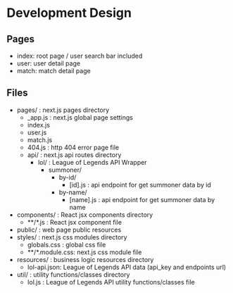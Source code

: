 # Development Design

## Pages
* index: root page / user search bar included
* user: user detail page
* match: match detail page

## Files
* pages/ : next.js pages directory
  * _app.js : next.js global page settings
  * index.js
  * user.js
  * match.js
  * 404.js : http 404 error page file
  * api/ : next.js api routes directory
    * lol/ : League of Legends API Wrapper
      * summoner/
        * by-id/
          * \[id\].js : api endpoint for get summoner data by id
        * by-name/
          * \[name\].js : api endpoint for get summoner data by name
* components/ : React jsx components directory
  * \*\*/\*.js : React jsx component file
* public/ : web page public resources
* styles/ : next.js css modules directory
  * globals.css : global css file
  * \*\*/\*.module.css: next.js css module file
* resources/ : business logic resources directory
  * lol-api.json: League of Legends API data (api_key and endpoints url)
* util/ : utility functions/classes directory
  * lol.js : League of Legends API utility functions/classes file
